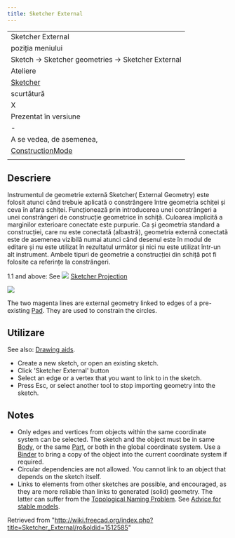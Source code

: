 ```yaml
---
title: Sketcher External
---
```

|  |
| --- |
| Sketcher External |
| poziția meniului |
| Sketch → Sketcher geometries → Sketcher External |
| Ateliere |
| [Sketcher](/Sketcher_Workbench/ro "Sketcher Workbench/ro") |
| scurtătură |
| X |
| Prezentat în versiune |
| - |
| A se vedea, de asemenea, |
| [ConstructionMode](/Sketcher_ToggleConstruction/ro "Sketcher ToggleConstruction/ro") |
|  |

## Descriere

Instrumentul de geometrie externă Sketcher( External Geometry) este folosit atunci când trebuie aplicată o constrângere între geometria schiței și ceva în afara schiței. Funcționează prin introducerea unei constrângeri a unei constrângeri de construcție geometrice în schiță. Culoarea implicită a marginilor exterioare conectate este purpurie. Ca și geometria standard a construcției, care nu este conectată (albastră), geometria externă conectată este de asemenea vizibilă numai atunci când desenul este în modul de editare și nu este utilizat în rezultatul următor și nici nu este utilizat într-un alt instrument. Ambele tipuri de geometrie a construcției din schiță pot fi folosite ca referințe la constrângeri.

1.1 and above: See ![](/images/Sketcher_Projection.svg) [Sketcher Projection](/Sketcher_Projection "Sketcher Projection")

![](/images/Sketcher_ExternalEsempio1.png)

The two magenta lines are external geometry linked to edges of a pre-existing [Pad](/PartDesign_Pad "PartDesign Pad"). They are used to constrain the circles.

## Utilizare

See also: [Drawing aids](/Sketcher_Workbench#Drawing_aids "Sketcher Workbench").

* Create a new sketch, or open an existing sketch.
* Click 'Sketcher External' button
* Select an edge or a vertex that you want to link to in the sketch.
* Press Esc, or select another tool to stop importing geometry into the sketch.

## Notes

* Only edges and vertices from objects within the same coordinate system can be selected. The sketch and the object must be in same [Body](/PartDesign_Body "PartDesign Body"), or the same [Part](/Std_Part "Std Part"), or both in the global coordinate system. Use a [Binder](/PartDesign_SubShapeBinder "PartDesign SubShapeBinder") to bring a copy of the object into the current coordinate system if required.
* Circular dependencies are not allowed. You cannot link to an object that depends on the sketch itself.
* Links to elements from other sketches are possible, and encouraged, as they are more reliable than links to generated (solid) geometry. The latter can suffer from the [Topological Naming Problem](/Topological_naming_problem "Topological naming problem"). See [Advice for stable models](/Feature_editing#Advice_for_creating_stable_models "Feature editing").

Retrieved from "<http://wiki.freecad.org/index.php?title=Sketcher_External/ro&oldid=1512585>"